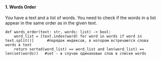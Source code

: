 #### 1. Words Order
You have a text and a list of words. You need to check if the words in a list appear in the same order as in the given text.
```
def words_order(text: str, words: list) -> bool:
    word_list = [text.index(word) for word in words if word in text.split()]      #порядок индексов, в котором встречаются слова words в text
    return sorted(word_list) == word_list and len(word_list) == len(set(words))   #set - в случае одинаковых слов в списке words
```
